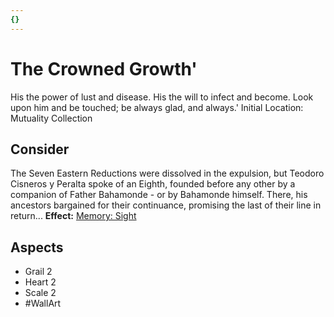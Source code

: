```yaml
---
{}
---
```

# The Crowned Growth'
His the power of lust and disease. His the will to infect and become. Look upon him and be touched; be always glad, and always.'
Initial Location: Mutuality Collection
## Consider
The Seven Eastern Reductions were dissolved in the expulsion, but Teodoro Cisneros y Peralta spoke of an Eighth, founded before any other by a companion of Father Bahamonde - or by Bahamonde himself. There, his ancestors bargained for their continuance, promising the last of their line in return...
**Effect:** [Memory: Sight](https://uadaf.theevilroot.xyz/rowenarium/elements/mem.sight)
## Aspects
- Grail 2
- Heart 2
- Scale 2
- #WallArt